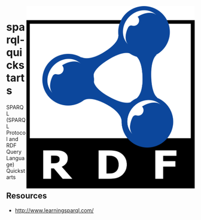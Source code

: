 <img src="./assets/Rdf_logo.svg" alt="RDF logo" style="width: 450px;" align="right">

# sparql-quickstarts
SPARQL (SPARQL Protocol and RDF Query Language) Quickstarts

## Resources
- http://www.learningsparql.com/
